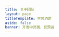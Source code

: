 ```yaml
---
title: 关于团队
layout: page
titleTemplate: 空荧酒馆
aside: false
banner: 开发中页面，仅预览
---
```


<script setup>
import TeamPage from '../components/team/TeamPage.vue'
</script>

<TeamPage />
